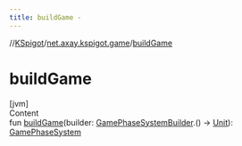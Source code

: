 ```yaml
---
title: buildGame -
---
```

//[KSpigot](../index.md)/[net.axay.kspigot.game](index.md)/[buildGame](build-game.md)



# buildGame  
[jvm]  
Content  
fun [buildGame](build-game.md)(builder: [GamePhaseSystemBuilder](-game-phase-system-builder/index.md).() -> [Unit](https://kotlinlang.org/api/latest/jvm/stdlib/kotlin/-unit/index.html)): [GamePhaseSystem](-game-phase-system/index.md)  



